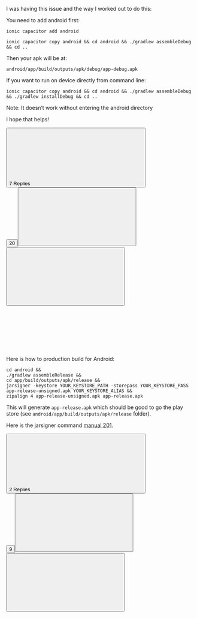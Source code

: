 <div class="regular contents"><div class="cooked"><p dir="ltr">I was having this issue and the way I worked out to do this:</p>
<p dir="ltr">You need to add android first:</p>
<pre dir="ltr"><code class="hljs csharp" dir="ltr">ionic capacitor <span class="hljs-keyword">add</span> android 
</code></pre>
<pre dir="ltr"><code class="hljs bash" dir="ltr">ionic capacitor copy android &amp;&amp; <span class="hljs-built_in">cd</span> android &amp;&amp; ./gradlew assembleDebug &amp;&amp; <span class="hljs-built_in">cd</span> ..
</code></pre>
<p dir="ltr">Then your apk will be at:</p>
<pre dir="ltr"><code class="hljs lua" dir="ltr">android/app/build/outputs/apk/<span class="hljs-built_in">debug</span>/app-<span class="hljs-built_in">debug</span>.apk
</code></pre>
<p dir="ltr">If you want to run on device directly from command line:</p>
<pre dir="ltr"><code class="hljs bash" dir="ltr">ionic capacitor copy android &amp;&amp; <span class="hljs-built_in">cd</span> android &amp;&amp; ./gradlew assembleDebug &amp;&amp; ./gradlew installDebug &amp;&amp; <span class="hljs-built_in">cd</span> ..
</code></pre>
<p dir="ltr">Note: It doesn’t work without entering the android directory</p>
<p dir="ltr">I hope that helps!</p></div><section class="post-menu-area clearfix"><nav class="post-controls expanded"><button class="widget-button btn-flat show-replies btn-icon-text" aria-label="7 Replies" title="7 Replies"><span class="d-button-label">7 Replies</span><svg class="fa d-icon d-icon-chevron-down svg-icon svg-node" aria-hidden="true"><use xlink:href="#chevron-down"></use></svg></button><div class="actions"><div class="double-button"><button class="widget-button btn-flat button-count like-count highlight-action regular-likes btn-text" aria-label="20 people liked this post" title="20 people liked this post">20</button><button class="widget-button btn-flat toggle-like like no-text btn-icon" aria-label="like this post" title="like this post"><svg class="fa d-icon d-icon-d-unliked svg-icon svg-node" aria-hidden="true"><use xlink:href="#far-heart"></use></svg></button></div><button class="widget-button btn-flat share no-text btn-icon" aria-label="share a link to this post" title="share a link to this post" data-share-url="/t/how-to-build-an-android-apk-file-without-using-android-studio-in-a-capacitor-project/177814/9" data-post-number="9"><svg class="fa d-icon d-icon-link svg-icon svg-node" aria-hidden="true"><use xlink:href="#link"></use></svg></button></div></nav></section></div>

<br>
<br>
<br>
<br>
<br>
<br>
<br>

<div class="regular contents"><div class="cooked"><p dir="ltr">Here is how to production build for Android:</p>
<pre dir="ltr"><code class="hljs sql" dir="ltr">cd android <span class="hljs-operator">&amp;&amp;</span> 
.<span class="hljs-operator">/</span>gradlew assembleRelease <span class="hljs-operator">&amp;&amp;</span> 
cd app<span class="hljs-operator">/</span>build<span class="hljs-operator">/</span>outputs<span class="hljs-operator">/</span>apk<span class="hljs-operator">/</span><span class="hljs-keyword">release</span> <span class="hljs-operator">&amp;&amp;</span>
jarsigner <span class="hljs-operator">-</span>keystore YOUR_KEYSTORE_PATH <span class="hljs-operator">-</span>storepass YOUR_KEYSTORE_PASS app<span class="hljs-operator">-</span><span class="hljs-keyword">release</span><span class="hljs-operator">-</span>unsigned.apk YOUR_KEYSTORE_ALIAS <span class="hljs-operator">&amp;&amp;</span>
zipalign <span class="hljs-number">4</span> app<span class="hljs-operator">-</span><span class="hljs-keyword">release</span><span class="hljs-operator">-</span>unsigned.apk app<span class="hljs-operator">-</span>release.apk
</code></pre>
<p dir="ltr">This will generate <code dir="ltr">app-release.apk</code> which should be good to go the play store (see <code dir="ltr">android/app/build/outputs/apk/release</code> folder).</p>
<p dir="ltr">Here is the jarsigner command <a href="https://docs.oracle.com/en/java/javase/14/docs/specs/man/jarsigner.html" rel="nofollow noopener" dir="ltr">manual <span class="badge badge-notification clicks" title="200 clicks" dir="ltr">201</span></a>.</p></div><section class="post-menu-area clearfix"><nav class="post-controls expanded"><button class="widget-button btn-flat show-replies btn-icon-text" aria-label="2 Replies" title="2 Replies"><span class="d-button-label">2 Replies</span><svg class="fa d-icon d-icon-chevron-down svg-icon svg-node" aria-hidden="true"><use xlink:href="#chevron-down"></use></svg></button><div class="actions"><div class="double-button"><button class="widget-button btn-flat button-count like-count highlight-action regular-likes btn-text" aria-label="9 people liked this post" title="9 people liked this post">9</button><button class="widget-button btn-flat toggle-like like no-text btn-icon" aria-label="like this post" title="like this post"><svg class="fa d-icon d-icon-d-unliked svg-icon svg-node" aria-hidden="true"><use xlink:href="#far-heart"></use></svg></button></div><button class="widget-button btn-flat share no-text btn-icon" aria-label="share a link to this post" title="share a link to this post" data-share-url="/t/how-to-build-an-android-apk-file-without-using-android-studio-in-a-capacitor-project/177814/12" data-post-number="12"><svg class="fa d-icon d-icon-link svg-icon svg-node" aria-hidden="true"><use xlink:href="#link"></use></svg></button></div></nav></section></div>
